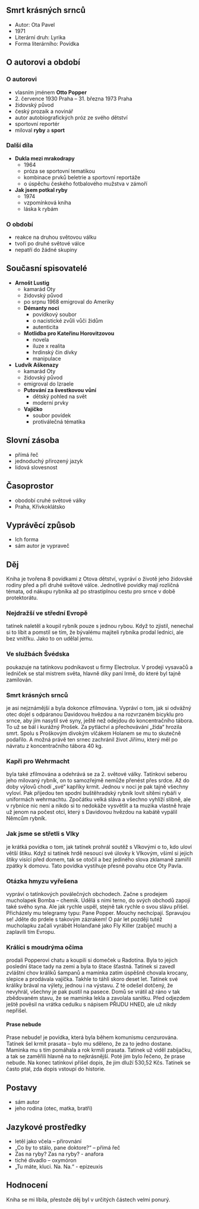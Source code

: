 ## Smrt krásných srnců

- Autor: Ota Pavel
- 1971
- Literární druh: Lyrika
- Forma literárního: Povídka

## O autorovi a období

### O autorovi

- vlasním jménem **Otto Popper**
- 2\. července 1930 Praha – 31. března 1973 Praha
- židovský původ
- český prozaik a novinář
- autor autobiografických próz ze svého dětství
- sportovní reportér
- miloval **ryby** a **sport**

### Další díla

- **Dukla mezi mrakodrapy**
  - 1964
  - próza se sportovní tematikou
  - kombinace prvků beletrie a sportovní reportáže
  - o úspěchu českého fotbalového mužstva v zámoří
- **Jak jsem potkal ryby**
  - 1974
  - vzpomínková kniha
  - láska k rybám

### O období

- reakce na druhou světovou válku
- tvoří po druhé světové válce
- nepatří do žádné skupiny

## Současní spisovatelé

- **Arnošt Lustig**
  - kamarád Oty
  - židovský původ
  - po srpnu 1968 emigroval do Ameriky
  - **Démanty noci**
    - povídkový soubor
    - o nacistické zvůli vůči židům
    - autenticita
  - **Motlidba pro Kateřinu Horovitzovou**
    - novela
    - iluze x realita
    - hrdinský čin dívky
    - manipulace
- **Ludvík Aškenazy**
  - kamarád Oty
  - židovský původ
  - emigroval do Izraele
  - **Putování za švestkovou vůní**
    - dětský pohled na svět
    - moderní prvky
  - **Vajíčko**
    - soubor povídek
    - protiválečná tématika

## Slovní zásoba

- přímá řeč
- jednoduchý přirozený jazyk
- lidová slovesnost

## Časoprostor

- obodobí cruhé světové války
- Praha, Křivkoklátsko

## Vyprávěcí způsob

- Ich forma
- sám autor je vypraveč

## Děj

Kniha je tvořena 8 povídkami z Otova dětství, vypráví o životě jeho židovské rodiny před a při druhé světové válce. Jednotlivé povídky mají rozličná témata, od nákupu rybníka až po strastiplnou cestu pro srnce v době protektorátu.

### Nejdražší ve střední Evropě

tatínek naletěl a koupil rybník pouze s jednou rybou. Když to zjistil, nenechal si to líbit a pomstil se tím, že bývalému majiteli rybníka prodal lednici, ale bez vnitřku. Jako to on udělal jemu.

### Ve službách Švédska

poukazuje na tatínkovu podnikavost u firmy Electrolux. V prodeji vysavačů a ledniček se stal mistrem světa, hlavně díky paní Irmě, do které byl tajně zamilován.

### Smrt krásných srnců

je asi nejznámější a byla dokonce zfilmována. Vypráví o tom, jak si odvážný otec dojel s odpáranou Davidovou hvězdou a na rozvrzaném bicyklu pro srnce, aby jím nasytil své syny, ještě než odejdou do koncentračního tábora. To už se bál i kurážný Prošek. Za pytláctví a přechovávání „žida“ hrozila smrt. Spolu s Proškovým divokým vlčákem Holanem se mu to skutečně podařilo. A možná právě ten srnec zachránil život Jiřímu, který měl po návratu z koncentračního tábora 40 kg.

### Kapři pro Wehrmacht

byla také zfilmována a odehrává se za 2. světové války. Tatínkovi seberou jeho milovaný rybník, on to samozřejmě nemůže přenést přes srdce. Až do doby výlovů chodí „své“ kapříky krmit. Jednou v noci je pak tajně všechny vyloví. Pak přijedou ten spodní buštěhradský rybník lovit sítěmi rybáři v uniformách wehrmachtu. Zpočátku velká sláva a všechno vyhlíží slibně, ale v rybníce nic není a nikdo si to nedokáže vysvětlit a ta muzika vlastně hraje už jenom na počest otci, který s Davidovou hvězdou na kabátě vypálil Němcům rybník.

### Jak jsme se střetli s Vlky

je krátká povídka o tom, jak tatínek prohrál soutěž s Vlkovými o to, kdo uloví větší štiku. Když si tatínek hrdě nesoucí své úlovky k Vlkovým, všiml si jejich štiky visící před domem, tak se otočil a bez jediného slova zklamaně zamířil zpátky k domovu. Tato povídka vystihuje přesně povahu otce Oty Pavla.

### Otázka hmyzu vyřešena

vypráví o tatínkových poválečných obchodech. Začne s prodejem mucholapek Bomba – chemik. Udělá s nimi terno, do svých obchodů zapojí také svého syna. Ale jak rychle uspěl, stejně tak rychle o svou slávu přišel. Přicházely mu telegramy typu: Pane Popper. Mouchy nechcípají. Spravujou se! Jděte do prdele s takovým zázrakem! O pár let později tutéž mucholapku začali vyrábět Holanďané jako Fly Killer (zabíječ much) a zaplavili tím Evropu.

### Králíci s moudrýma očima

prodali Popperovi chatu a koupili si domeček u Radotína. Byla to jejich poslední štace tady na zemi a byla to štace šťastná. Tatínek si zavedl zvláštní chov králíků šampanů a maminka zatím úspěšně chovala krocany, slepice a prodávala vajíčka. Takhle to táhli skoro deset let. Tatínek své králíky brával na výlety, jednou i na výstavu. Z té odešel dotčený, že nevyhrál, všechny je pak pustil na pasece. Domů se vrátil až ráno v tak zbědovaném stavu, že se maminka lekla a zavolala sanitku. Před odjezdem ještě pověsil na vrátka cedulku s nápisem PŘIJDU HNED, ale už nikdy nepřišel.

#### Prase nebude

Prase nebude! je povídka, která byla během komunismu cenzurována. Tatínek šel krmit prasata – bylo mu sděleno, že za to jedno dostane. Maminka mu s tím pomáhala a rok krmili prasata. Tatínek už viděl zabíjačku, a tak se zaměřili hlavně na to nejkrásnější. Poté jim bylo řečeno, že prase nebude. Na konec tatínkovi přišel dopis, že jim dluží 530,52 Kčs. Tatínek se často ptal, zda dopis vstoupí do historie.

## Postavy

- sám autor
- jeho rodina (otec, matka, bratři)

## Jazykové prostředky

- letěl jako včela – přirovnání
- „Co by to stálo, pane doktore?“ – přímá řeč
- Zas na ryby? Zas na ryby? - anafora
- tiché divadlo – oxymóron
- „Tu máte, kluci. Na. Na.“ - epizeuxis

## Hodnocení

Kniha se mi líbila, přestože děj byl v určitých částech velmi ponurý.

